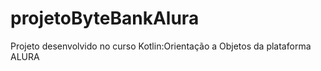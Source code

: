 # projetoByteBankAlura
Projeto desenvolvido no curso Kotlin:Orientação a Objetos da plataforma ALURA
